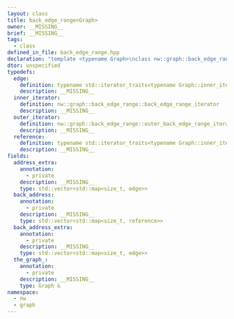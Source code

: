 ```yaml
---
layout: class
title: back_edge_range<Graph>
owner: __MISSING__
brief: __MISSING__
tags:
  - class
defined_in_file: back_edge_range.hpp
declaration: "template <typename Graph>\nclass nw::graph::back_edge_range;"
dtor: unspecified
typedefs:
  edge:
    definition: typename std::iterator_traits<typename Graph::inner_iterator>::value_type
    description: __MISSING__
  inner_iterator:
    definition: nw::graph::back_edge_range::back_edge_range_iterator
    description: __MISSING__
  outer_iterator:
    definition: nw::graph::back_edge_range::outer_back_edge_range_iterator
    description: __MISSING__
  reference:
    definition: typename std::iterator_traits<typename Graph::inner_iterator>::reference
    description: __MISSING__
fields:
  address_extra:
    annotation:
      - private
    description: __MISSING__
    type: std::vector<std::map<size_t, edge>>
  back_address:
    annotation:
      - private
    description: __MISSING__
    type: std::vector<std::map<size_t, reference>>
  back_address_extra:
    annotation:
      - private
    description: __MISSING__
    type: std::vector<std::map<size_t, edge>>
  the_graph_:
    annotation:
      - private
    description: __MISSING__
    type: Graph &
namespace:
  - nw
  - graph
---
```


```{index}  back_edge_range<Graph>
```

